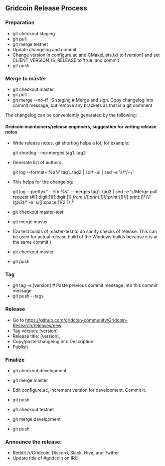 ## Gridcoin Release Process

### Preparation
 - git checkout staging
 - git pull
 - git merge testnet
 - Update changelog and commit
 - Change version in configure.ac and CMakeLists.txt to [version] and set CLIENT_VERSION_IS_RELEASE to 'true' and commit
 - git push

### Merge to master
 - git checkout master
 - git pull
 - git merge --no-ff -S staging   # Merge and sign. Copy changelog into commit message, but remove any brackets as that is a git comment

The changelog can be conveniently generated by the following:

#### Gridcoin maintainers/release engineers, suggestion for writing release notes

 - Write release notes. git shortlog helps a lot, for example:

    git shortlog --no-merges tag1..tag2

 - Generate list of authors:

    git log --format='%aN' tag1..tag2 | sort -ui | sed -e 's/^/- /'

 - This helps for the changelog:
 
    git log --pretty=" - %b %s" --merges tag1..tag2 | sed -e 's/Merge pull request \(#[[:digit:]][[:digit:]]*\) from \([[:print:]][[:print:]]*\)\/[[:print:]]*/\1 (\@\2)/' -e 's/[[:space:]]\{2,\}/ /'

 - git checkout master-test
 - git merge master
 - (Do test builds of master-test to do sanify checks of release. This can be used for actual release build of the Windows builds because it is at the same commit.)
 - git checkout master
 - git push

### Tag
 - git tag -s [version]  # Paste previous commit message into this commit message
 - git push --tags

### Release
 - Go to https://github.com/gridcoin-community/Gridcoin-Research/releases/new
 - Tag version: [version]
 - Release title: [version], <leisure or mandatory as appropriate>
 - Copy/paste changelog into Description
 - Publish

### Finalize
 - git checkout development
 - git merge master
 - Edit configure.ac, increment version for development. Commit it.
 - git push

 - git checkout testnet
 - git merge development
 - git push

### Announce the release:
 - Reddit /r/Gridcoin, Discord, Slack, Hive, and Twitter
 - Update title of #gridcoin on IRC
